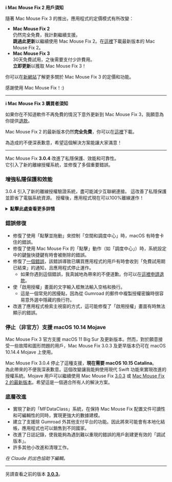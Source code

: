 **ℹ️ Mac Mouse Fix 2 用戶須知**

隨著 Mac Mouse Fix 3 的推出，應用程式的定價模式有所改變：

- **Mac Mouse Fix 2**\
仍然完全免費，我計劃繼續支援。\
**跳過此更新**以繼續使用 Mac Mouse Fix 2。在[這裡](https://redirect.macmousefix.com/?target=mmf2-latest)下載最新版本的 Mac Mouse Fix 2。
- **Mac Mouse Fix 3**\
30天免費試用，之後需要支付少許費用。\
**立即更新**以獲取 Mac Mouse Fix 3！

你可以在[新網站](https://macmousefix.com/)了解更多關於 Mac Mouse Fix 3 的定價和功能。

感謝使用 Mac Mouse Fix！:)

---

**ℹ️ Mac Mouse Fix 3 購買者須知**

如果你在不知道軟件不再免費的情況下意外更新到 Mac Mouse Fix 3，我願意為你提供[退款](https://redirect.macmousefix.com/?target=mmf-apply-for-refund)。

Mac Mouse Fix 2 的最新版本仍然**完全免費**，你可以在[這裡](https://redirect.macmousefix.com/?target=mmf2-latest)下載。

為造成的不便深表歉意，希望這個解決方案能讓大家滿意！

---

Mac Mouse Fix **3.0.4** 改進了私隱保護、效能和可靠性。\
它引入了新的離線授權系統，並修復了多個重要錯誤。

### 增強私隱保護和效能

3.0.4 引入了新的離線授權驗證系統，盡可能減少互聯網連接。
這改善了私隱保護並節省了電腦系統資源。
授權後，應用程式現在可以100%離線運作！

<details>
<summary><b>點擊此處查看更多詳情</b></summary>
之前的版本在每次啟動時都會在線驗證授權，這可能允許第三方伺服器（GitHub 和 Gumroad）存儲連接記錄。新系統消除了不必要的連接 – 在初次授權啟用後，只有在本地授權數據損壞時才會連接互聯網。
<br><br>
雖然我本人從未記錄任何用戶行為，但之前的系統理論上允許第三方伺服器記錄 IP 地址和連接時間。Gumroad 還可以記錄你的授權密鑰，並可能將其與你購買 Mac Mouse Fix 時他們記錄的任何個人信息關聯起來。
<br><br>
在建立原始授權系統時我並未考慮這些細微的私隱問題，但現在，Mac Mouse Fix 已經盡可能做到私密且不依賴互聯網！
<br><br>
另請參閱 <a href=https://gumroad.com/privacy>Gumroad 的私隱政策</a>和我的這個 <a href=https://github.com/noah-nuebling/mac-mouse-fix/issues/976#issuecomment-2140955801>GitHub 評論</a>。

</details>

### 錯誤修復

- 修復了使用「點擊並拖動」來控制「空間和調度中心」時，macOS 有時會卡住的錯誤。
- 修復了使用 Mac Mouse Fix 的「點擊」動作（如「調度中心」）時，系統設定中的鍵盤快捷鍵有時會被刪除的錯誤。
- 修復了[一個錯誤](https://github.com/noah-nuebling/mac-mouse-fix/issues?q=state%3Aopen%20label%3A%22%27Free%20days%20are%20over%27%20bug%22)，該錯誤導致已購買應用程式的用戶有時會收到「免費試用期已結束」的通知，且應用程式停止運作。
    - 如果你遇到這個錯誤，我真誠地為帶來的不便道歉。你可以在[這裡申請退款](https://redirect.macmousefix.com/?message=&target=mmf-apply-for-refund)。
- 使「啟用授權」畫面的文字輸入框無法輸入空格和換行。
    - 這是一個常見的困擾點，因為從 Gumroad 的郵件中複製授權密鑰時很容易意外選中隱藏的換行符。
- 改進了應用程式檢索主視窗的方式，這可能修復了「啟用授權」畫面有時無法顯示的錯誤。

### 停止（非官方）支援 macOS 10.14 Mojave

Mac Mouse Fix 3 官方支援 macOS 11 Big Sur 及更新版本。然而，對於願意接受一些故障和圖形問題的用戶，Mac Mouse Fix 3.0.3 及更早版本仍可在 macOS 10.14.4 Mojave 上使用。

Mac Mouse Fix 3.0.4 停止了這種支援，**現在需要 macOS 10.15 Catalina**。\
為此帶來的不便我深表歉意。這個改變讓我能夠使用現代 Swift 功能來實現改進的授權系統。Mojave 用戶可以繼續使用 Mac Mouse Fix [3.0.3](https://github.com/noah-nuebling/mac-mouse-fix/releases/tag/3.0.3) 或 [Mac Mouse Fix 2 的最新版本](https://redirect.macmousefix.com/?target=mmf2-latest)。希望這是一個適合所有人的解決方案。

### 底層改進

- 實現了新的「MFDataClass」系統，在保持 Mac Mouse Fix 配置文件可讀性和可編輯性的同時，實現更強大的數據建模。
- 建立了支援除 Gumroad 外其他支付平台的功能。因此將來可能會有本地化結帳，應用程式也可以銷售到不同國家。
- 改進了日誌記錄，使我能夠為遇到難以重現的錯誤的用戶創建更有效的「調試版本」。
- 許多其他小改進和清理工作。

*在 Claude 的出色協助下編輯。*

---

另請查看之前的版本 [**3.0.3**](https://github.com/noah-nuebling/mac-mouse-fix/releases/tag/3.0.3)。